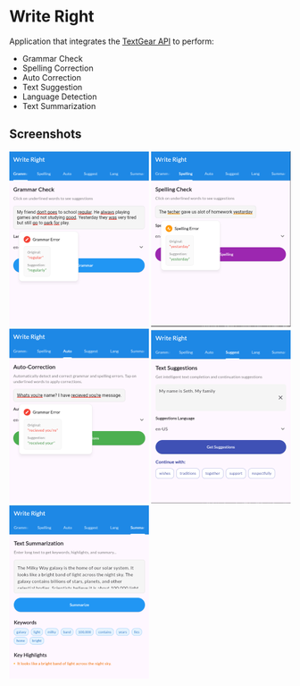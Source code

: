 # Write Right
Application that integrates the [TextGear API](https://textgears.com/) to perform:

- Grammar Check  
- Spelling Correction  
- Auto Correction  
- Text Suggestion  
- Language Detection  
- Text Summarization  

## Screenshots


![Grammar Check](assets/t01.png)
![Spelling Check](assets/t02.png)
![Auto Correction](assets/t03.png)
![Text Suggestion](assets/t04.png)
![Text Summarization](assets/t05.png)